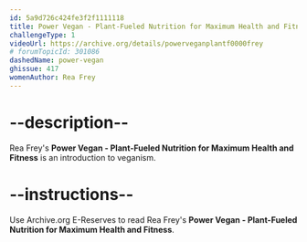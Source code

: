 ```yaml
---
id: 5a9d726c424fe3f2f1111118
title: Power Vegan - Plant-Fueled Nutrition for Maximum Health and Fitness
challengeType: 1
videoUrl: https://archive.org/details/powerveganplantf0000frey
# forumTopicId: 301086
dashedName: power-vegan
ghissue: 417
womenAuthor: Rea Frey
---
```


# --description--

Rea Frey's __Power Vegan - Plant-Fueled Nutrition for Maximum Health and Fitness__ is an introduction to veganism.

# --instructions--

Use Archive.org E-Reserves to read Rea Frey's __Power Vegan - Plant-Fueled Nutrition for Maximum Health and Fitness__. 